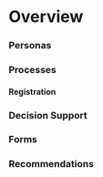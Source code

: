 
# Overview

### Personas

### Processes

#### Registration

### Decision Support

### Forms

### Recommendations
